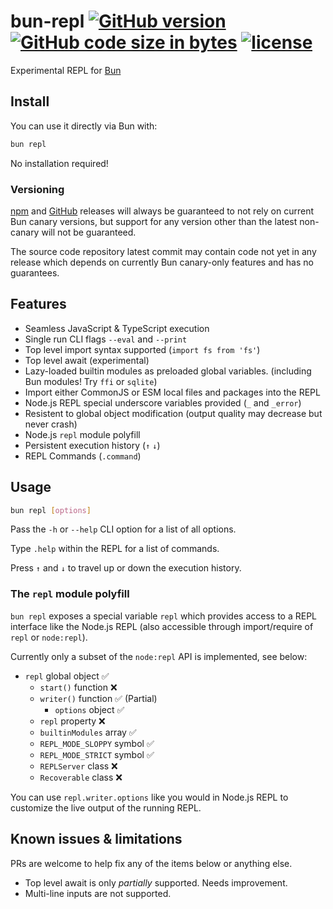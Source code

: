 # bun-repl [![GitHub version][github-image]][github-url] [![GitHub code size in bytes][size-image]][github-url] [![license][license-image]][license-url]

Experimental REPL for [Bun](https://github.com/oven-sh/bun)

## Install
You can use it directly via Bun with:
```sh
bun repl
```
No installation required!

### Versioning
[npm](https://www.npmjs.com/package/bun-repl) and [GitHub](https://github.com/jhmaster2000/bun-repl/releases) releases will always be guaranteed to not rely on current Bun canary versions, but support for any version other than the latest non-canary will not be guaranteed.

The source code repository latest commit may contain code not yet in any release which depends on currently Bun canary-only features and has no guarantees.

## Features

* Seamless JavaScript & TypeScript execution
* Single run CLI flags `--eval` and `--print`
* Top level import syntax supported (`import fs from 'fs'`)
* Top level await (experimental)
* Lazy-loaded builtin modules as preloaded global variables. (including Bun modules! Try `ffi` or `sqlite`)
* Import either CommonJS or ESM local files and packages into the REPL
* Node.js REPL special underscore variables provided (`_` and `_error`)
* Resistent to global object modification (output quality may decrease but never crash)
* Node.js `repl` module polyfill
* Persistent execution history (`↑` `↓`)
* REPL Commands (`.command`)

## Usage
```sh
bun repl [options]
```
Pass the `-h` or `--help` CLI option for a list of all options.

Type `.help` within the REPL for a list of commands.

Press `↑` and `↓` to travel up or down the execution history.

### The `repl` module polyfill
`bun repl` exposes a special variable `repl` which provides access to a REPL interface like the Node.js REPL (also accessible through import/require of `repl` or `node:repl`).

Currently only a subset of the `node:repl` API is implemented, see below:
* `repl` global object ✅
    * `start()` function ❌
    * `writer()` function ✅ (Partial)
        * `options` object ✅
    * `repl` property ❌
    * `builtinModules` array ✅
    * `REPL_MODE_SLOPPY` symbol ✅
    * `REPL_MODE_STRICT` symbol ✅
    * `REPLServer` class ❌
    * `Recoverable` class ❌

You can use `repl.writer.options` like you would in Node.js REPL to customize the live output of the running REPL.

## Known issues & limitations
PRs are welcome to help fix any of the items below or anything else.

* Top level await is only *partially* supported. Needs improvement.
* Multi-line inputs are not supported.

[github-url]:https://github.com/jhmaster2000/bun-repl
[github-image]:https://img.shields.io/github/package-json/v/jhmaster2000/bun-repl.svg?color=gray
[license-url]:https://github.com/jhmaster2000/bun-repl/blob/master/LICENSE.md
[license-image]:https://img.shields.io/npm/l/bun-repl.svg
[size-image]:https://img.shields.io/github/languages/code-size/jhmaster2000/bun-repl.svg
